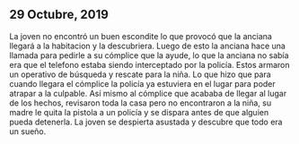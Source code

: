 
## 29 Octubre, 2019

La joven no encontró un buen escondite lo que provocó que la anciana llegará a la habitacion y la descubriera. Luego de esto la anciana hace una llamada para pedirle a su cómplice que la ayude, lo que la anciana no sabía era que el telefono estaba siendo interceptado por la policía. Estos armaron un operativo de búsqueda y rescate para la niña. Lo que hizo que para cuando llegara el cómplice la policía ya estuviera en el lugar para poder atrapar a la culpable. Así mismo al cómplice que acababa de llegar al lugar de los hechos, revisaron toda la casa pero no encontraron a la niña, su madre le quita la pistola a un policía y se dispara antes de que alguien pueda detenerla.
La joven se despierta asustada y descubre que todo era un sueño.

